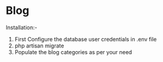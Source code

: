 <h1>Blog</h1>

Installation:-
<ol>
  <li>First Configure the database user credentials in .env file</li>
  <li>php artisan migrate</li>
  <li>Populate the blog categories as per your need</li>
</ol>

